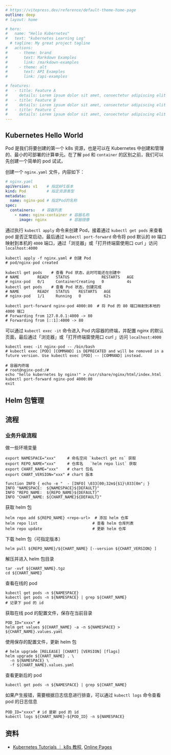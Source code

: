 ```yaml
---
# https://vitepress.dev/reference/default-theme-home-page
outline: deep
# layout: home

# hero:
#   name: "Hello Kubernetes"
#   text: "kubernetes Learning Log"
  # tagline: My great project tagline
#   actions:
#     - theme: brand
#       text: Markdown Examples
#       link: /markdown-examples
#     - theme: alt
#       text: API Examples
#       link: /api-examples

# features:
#   - title: Feature A
#     details: Lorem ipsum dolor sit amet, consectetur adipiscing elit
#   - title: Feature B
#     details: Lorem ipsum dolor sit amet, consectetur adipiscing elit
#   - title: Feature C
#     details: Lorem ipsum dolor sit amet, consectetur adipiscing elit
---
```






## Kubernetes Hello World

Pod 是我们将要创建的第一个 k8s 资源，也是可以在 Kubernetes 中创建和管理的、最小的可部署的计算单元。在了解 `pod` 和 `container` 的区别之前，我们可以先创建一个简单的 pod 试试，

创建一个 `nginx.yaml` 文件，内容如下：

```yaml
# nginx.yaml
apiVersion: v1    # 指定API版本
kind: Pod         # 指定资源类型
metadata:
  name: nginx-pod # 指定Pod的名称
spec:
  containers:   # 容器列表
    - name: nginx-container # 容器名称
      image: nginx          # 容器镜像
```

通过执行 `kubectl apply` 命令来创建 Pod，接着通过 `kubectl get pods` 来查看 pod 是否正常启动，最后通过 `kubectl port-forward` 命令将 pod 默认的 `80` 端口映射到本机的 `4000` 端口，通过「浏览器」或「打开终端窗使用口 curl 」访问 `localhost:4000`

```shell
kubectl apply -f nginx.yaml # 创建 Pod
# pod/nginx-pod created

kubectl get pods    # 查看 Pod 状态，此时可能还在创建中
# NAME        READY   STATUS              RESTARTS   AGE
# nginx-pod   0/1     ContainerCreating   0          4s
kubectl get pods    # 查看 Pod 状态，创建完成
# NAME        READY   STATUS    RESTARTS   AGE
# nginx-pod   1/1     Running   0          62s

kubectl port-forward nginx-pod 4000:80  # 将 Pod 的 80 端口映射到本地的 4000 端口
# Forwarding from 127.0.0.1:4000 -> 80
# Forwarding from [::1]:4000 -> 80
```

可以通过 `kubectl exec -it` 命令进入 Pod 内容器的终端，并配置 nginx 的默认页面，最后通过「浏览器」或「打开终端窗使用口 curl 」访问 `localhost:4000`

```shell
kubectl exec -it nginx-pod -- /bin/bash
# kubectl exec [POD] [COMMAND] is DEPRECATED and will be removed in a future version. Use kubectl exec [POD] -- [COMMAND] instead.
```

```shell
# 容器内终端
# root@nginx-pod:/#
echo "hello kubernetes by nginx!" > /usr/share/nginx/html/index.html
kubectl port-forward nginx-pod 4000:80
exit
```

## Helm 包管理

<!-- 教程中提到的所有资源，包括用 pod, deployment, service, ingress, configmap,secret 所有资源来部署一套完整的 hellok8s 服务的话，难道需要一个一个的 kubectl apply -f 来创建吗？如果换一个 namespace，或者说换一套 kubernetes 集群部署的话，又要重复性的操作创建的过程吗？ -->


<!-- 我们平常使用操作系统时，需要安装一个应用的话，可以直接使用 apt 或者 brew 来直接安装，而不需要关心这个应用需要哪些依赖，哪些配置。在使用 kubernetes 安装应用服务 hellok8s 时，我们自然也希望能够一个命令就安装完成，而提供这个能力的，就是 CNCF 的毕业项目 Helm。 -->


## 流程
### 业务升级流程


做一些环境变量
```shell
export NAMESPACE="xxx"     # 命名空间 `kubectl get ns` 获取
export REPO_NAME="xxx"     # 仓库名   `helm repo list` 获取
export CHART_NAME="xxx"    # chart 包名
export CHART_VERSION="xxx" # chart 版本
```

```shell
function INFO { echo -e "  - [INFO] \033[00;32m${$1}\033[0m"; }
INFO "NAMESPACE:  ${NAMESPACE}${DEFAULT}"
INFO "REPO_NAME:  ${REPO_NAME}${DEFAULT}"
INFO "CHART_NAME: ${CHART_NAME}${DEFAULT}"
```

获取 helm 包

```shell
helm repo add ${REPO_NAME} <repo-url>  # 添加 helm 仓库
helm repo list                        # 查看 helm 仓库列表
helm repo update                      # 更新 helm 仓库
```

下载 helm 包（可指定版本）
```shell
helm pull ${REPO_NAME}/${CHART_NAME} [--version ${CHART_VERSION} ]
```

解压并进入 helm 包目录
```shell
tar -xvf ${CHART_NAME}.tgz
cd ${CHART_NAME}
```

查看在线的 pod
```shell
kubectl get pods -n ${NAMESPACE}
kubectl get pods -n ${NAMESPACE} | grep ${CHART_NAME}
# 记录下 pod 的 id
```

获取在线 pod 的配置文件，保存在当前目录
```shell
POD_ID="xxxx" #
helm get values ${CHART_NAME} -a -n ${NAMESPACE} > ${CHART_NAME}.values.yaml
```

使用保存的配置文件，更新 helm 包
```shell
# helm upgrade [RELEASE] [CHART] [VERSION] [flags]
helm upgrade ${CHART_NAME} . \
  -n ${NAMESPACE} \
  -f ${CHART_NAME}.values.yaml
```

查看更新后的 pod
```shell
kubectl get pods -n ${NAMESPACE} | grep ${CHART_NAME}
```

如果产生报错，需要根据日志信息进行排查，可以通过 `kubectl logs` 命令查看 pod 的日志信息

```shell
POD_ID="xxxx" # id 是新 pod 的 id
kubectl logs ${CHART_NAME}-${POD_ID} -n ${NAMESPACE}
```


## 资料

- [Kubernetes Tutorials ｜ k8s 教程](https://github.com/guangzhengli/k8s-tutorials), [Online Pages](https://k8s-tutorials.pages.dev)